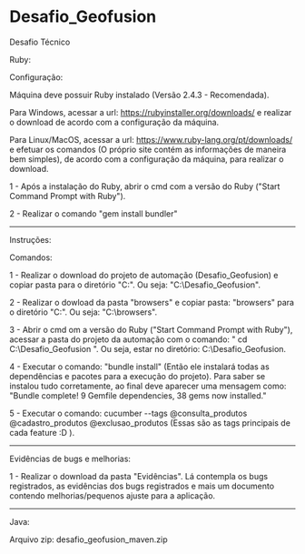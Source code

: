 # Desafio_Geofusion
Desafio Técnico
 
 Ruby:

Configuração:

Máquina deve possuir Ruby instalado (Versão 2.4.3 - Recomendada).

Para Windows, acessar a url: https://rubyinstaller.org/downloads/ e realizar o download de acordo com a configuração da máquina.

Para Linux/MacOS, acessar a url: https://www.ruby-lang.org/pt/downloads/
e efetuar os comandos (O próprio site contém as informações de maneira bem simples), de acordo com a configuração da máquina, para realizar o download.

1 - Após a instalação do Ruby, abrir o cmd com a versão do Ruby ("Start Command Prompt with Ruby").

2 - Realizar o comando "gem install bundler"

***********************************
Instruções:

Comandos: 

 1 - Realizar o download do projeto de automação (Desafio_Geofusion) e copiar pasta para o diretório "C:\". Ou seja: "C:\Desafio_Geofusion".
 
 2 - Realizar o dowload da pasta "browsers" e copiar pasta: "browsers" para o diretório "C:\". Ou seja: "C:\browsers".
 
 3 - Abrir o cmd om a versão do Ruby ("Start Command Prompt with Ruby"), acessar a pasta do projeto da automação com o comando:  " cd C:\Desafio_Geofusion ". Ou seja, estar no diretório: C:\Desafio_Geofusion.
  
 4 - Executar o comando: "bundle install" (Então ele instalará todas as dependências e pacotes para a execução do projeto). Para saber se instalou tudo corretamente, ao final deve aparecer uma mensagem como: "Bundle complete! 9 Gemfile dependencies, 38 gems now installed."
 
 5 - Executar o comando: cucumber --tags @consulta_produtos @cadastro_produtos @exclusao_produtos (Essas são as tags principais de cada feature :D ).
 
 ***********************************
 Evidências de bugs e melhorias:
 
 1 - Realizar o download da pasta "Evidências". Lá contempla os bugs registrados, as evidências dos bugs registrados e mais um documento contendo melhorias/pequenos ajuste para a aplicação.
 
 *************************************
 
 Java:
 
 Arquivo zip: desafio_geofusion_maven.zip 
